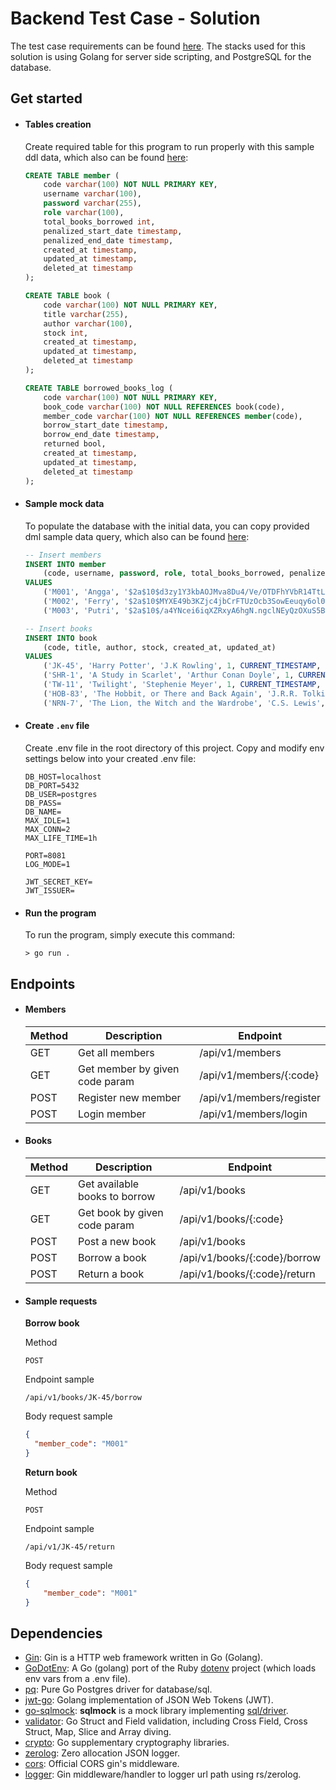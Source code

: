 # Backend Test Case - Solution

The test case requirements can be found [here](https://github.com/eigen3dev/backend-test-case). The stacks used for this solution is using Golang for server side scripting, and PostgreSQL for the database.

## Get started

- #### Tables creation

    Create required table for this program to run properly with this sample ddl data, which also can be found [here](./ddl.sql):

    ```sql
    CREATE TABLE member (
        code varchar(100) NOT NULL PRIMARY KEY,
        username varchar(100),
        password varchar(255),
        role varchar(100),
        total_books_borrowed int,
        penalized_start_date timestamp,
        penalized_end_date timestamp,
        created_at timestamp,
        updated_at timestamp,
        deleted_at timestamp
    );

    CREATE TABLE book (
        code varchar(100) NOT NULL PRIMARY KEY,
        title varchar(255),
        author varchar(100),
        stock int,
        created_at timestamp,
        updated_at timestamp,
        deleted_at timestamp
    );

    CREATE TABLE borrowed_books_log (
        code varchar(100) NOT NULL PRIMARY KEY,
        book_code varchar(100) NOT NULL REFERENCES book(code),
        member_code varchar(100) NOT NULL REFERENCES member(code),
        borrow_start_date timestamp,
        borrow_end_date timestamp,
        returned bool,
        created_at timestamp,
        updated_at timestamp,
        deleted_at timestamp
    );

- #### Sample mock data

    To populate the database with the initial data, you can copy provided dml sample data query, which also can be found [here](./dml.sql):

    ```sql
    -- Insert members
    INSERT INTO member
        (code, username, password, role, total_books_borrowed, penalized_start_date, penalized_end_date, created_at, updated_at)
    VALUES
        ('M001', 'Angga', '$2a$10$d3zy1Y3kbAOJMva8Du4/Ve/OTDFhYVbR14TtL1O4Iz5JeYNbyOtUS', 'MEMBER', 0, '0001-01-01 00:00:00', '0001-01-01 00:00:00', CURRENT_TIMESTAMP, CURRENT_TIMESTAMP), -- pass: 12345
        ('M002', 'Ferry', '$2a$10$MYXE49b3KZjc4jbCrFTUzOcb3SowEeuqy6ol06B.lniSLiMfN7HaG', 'MEMBER', 0, '0001-01-01 00:00:00', '0001-01-01 00:00:00', CURRENT_TIMESTAMP, CURRENT_TIMESTAMP), -- pass: 54321
        ('M003', 'Putri', '$2a$10$/a4YNcei6iqXZRxyA6hgN.ngclNEyQzOXuS5B1KX1s0HdX3xNV7bO', 'MEMBER', 0, '0001-01-01 00:00:00', '0001-01-01 00:00:00', CURRENT_TIMESTAMP, CURRENT_TIMESTAMP); -- pass: 010101

    -- Insert books
    INSERT INTO book
        (code, title, author, stock, created_at, updated_at)
    VALUES
        ('JK-45', 'Harry Potter', 'J.K Rowling', 1, CURRENT_TIMESTAMP, CURRENT_TIMESTAMP),
        ('SHR-1', 'A Study in Scarlet', 'Arthur Conan Doyle', 1, CURRENT_TIMESTAMP, CURRENT_TIMESTAMP),
        ('TW-11', 'Twilight', 'Stephenie Meyer', 1, CURRENT_TIMESTAMP, CURRENT_TIMESTAMP),
        ('HOB-83', 'The Hobbit, or There and Back Again', 'J.R.R. Tolkien', 1, CURRENT_TIMESTAMP, CURRENT_TIMESTAMP),
        ('NRN-7', 'The Lion, the Witch and the Wardrobe', 'C.S. Lewis', 1, CURRENT_TIMESTAMP, CURRENT_TIMESTAMP);

- #### Create `.env` file

    Create .env file in the root directory of this project. Copy and modify env settings below into your created .env file:

    ```.env
    DB_HOST=localhost
    DB_PORT=5432
    DB_USER=postgres
    DB_PASS=
    DB_NAME=
    MAX_IDLE=1
    MAX_CONN=2
    MAX_LIFE_TIME=1h

    PORT=8081
    LOG_MODE=1

    JWT_SECRET_KEY=
    JWT_ISSUER=
    ```

- #### Run the program

    To run the program, simply execute this command:

    ```shell
    > go run .
    ```

## Endpoints

- #### Members

  | Method | Description                    | Endpoint                 |
  | ------ | ------------------------------ | ------------------------ |
  | GET    | Get all members                | /api/v1/members          |
  | GET    | Get member by given code param | /api/v1/members/{:code}  |
  | POST   | Register new member            | /api/v1/members/register |
  | POST   | Login member                   | /api/v1/members/login    |

- #### Books

	| Method | Description                   | Endpoint                     |
	| ------ | ----------------------------- | ---------------------------- |
	| GET    | Get available books to borrow | /api/v1/books                |
	| GET    | Get book by given code param  | /api/v1/books/{:code}        |
	| POST   | Post a new book               | /api/v1/books                |
	| POST   | Borrow a book                 | /api/v1/books/{:code}/borrow |
	| POST   | Return a book                 | /api/v1/books/{:code}/return |
	
- #### Sample requests

   **Borrow book**

  Method

  ```
  POST
  ```

  Endpoint sample

  ```
  /api/v1/books/JK-45/borrow
  ```

  Body request sample
  
  ```json
  {
  	"member_code": "M001"
  }
  ```
  
  **Return book**
  
  Method
  
  ```
  POST
  ```
  
  Endpoint sample
  
  ```
  /api/v1/JK-45/return
  ```
  
  Body request sample
  
  ```json
  {
      "member_code": "M001"
  }
  ```
  
  

## Dependencies

- [Gin](https://github.com/gin-gonic/gin): Gin is a HTTP web framework written in Go (Golang).
- [GoDotEnv](https://github.com/joho/godotenv): A Go (golang) port of the Ruby [dotenv](https://github.com/bkeepers/dotenv) project (which loads env vars from a .env file).
- [pq](https://github.com/lib/pq): Pure Go Postgres driver for database/sql.
- [jwt-go](https://github.com/dgrijalva/jwt-go): Golang implementation of JSON Web Tokens (JWT).
- [go-sqlmock](https://github.com/DATA-DOG/go-sqlmock): **sqlmock** is a mock library implementing [sql/driver](https://godoc.org/database/sql/driver).
- [validator](https://github.com/go-playground/validator/v10): Go Struct and Field validation, including Cross Field, Cross Struct, Map, Slice and Array diving.
- [crypto](https://golang.org/x/crypto): Go supplementary cryptography libraries.
- [zerolog](https://github.com/rs/zerolog): Zero allocation JSON logger.
- [cors](https://github.com/gin-contrib/cors): Official CORS gin's middleware.
- [logger](https://github.com/gin-contrib/logger): Gin middleware/handler to logger url path using rs/zerolog.